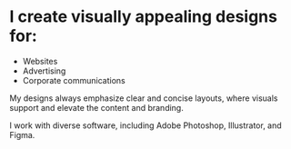 # I create visually appealing designs for:

- Websites
- Advertising
- Corporate communications

My designs always emphasize clear and concise layouts, where visuals support and elevate the content and branding.

I work with diverse software, including Adobe Photoshop, Illustrator, and Figma.
